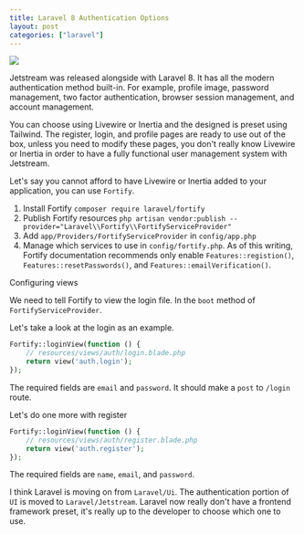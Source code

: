 ```yaml
---
title: Laravel 8 Authentication Options
layout: post
categories: ["laravel"]
---
```

<img src="https://camo.githubusercontent.com/f32ae1200b1b65260e6dcb406d3743fbe2401bbd/68747470733a2f2f6c61726176656c2e636f6d2f6173736574732f696d672f636f6d706f6e656e74732f6c6f676f2d6a657473747265616d2e737667">

Jetstream was released alongside with Laravel 8. It has all the modern authentication method built-in. For example, profile image, password management, two factor authentication, browser session management, and account management. 

You can choose using Livewire or Inertia and the designed is preset using Tailwind. The register, login, and profile pages are ready to use out of the box, unless you need to modify these pages, you don't really know Livewire or Inertia in order to have a fully functional user management system with Jetstream.

Let's say you cannot afford to have Livewire or Inertia added to your application, you can use `Fortify`. 

1. Install Fortify `composer require laravel/fortify`
2. Publish Fortify resources `php artisan vendor:publish --provider="Laravel\\Fortify\\FortifyServiceProvider"`
3. Add `app/Providers/FortifyServiceProvider` in `config/app.php`
4. Manage which services to use in `config/fortify.php`. As of this writing, Fortify documentation recommends only enable `Features::registion()`, `Features::resetPasswords()`, and `Features::emailVerification()`. 

Configuring views

We need to tell Fortify to view the login file. In the `boot` method of `FortifyServiceProvider`. 

Let's take a look at the login as an example. 

```php
Fortify::loginView(function () {
    // resources/views/auth/login.blade.php
    return view('auth.login');
});
```

The required fields are `email` and `password`. It should make a `post` to `/login` route. 

Let's do one more with register

```php
Fortify::loginView(function () {
    // resources/views/auth/register.blade.php
    return view('auth.register');
});
```

The required fields are `name`, `email`, and `password`.

I think Laravel is moving on from `Laravel/Ui`. The authentication portion of `UI` is moved to `Laravel/Jetstream`. Laravel now really don't have a frontend framework preset, it's really up to the developer to choose which one to use. 
